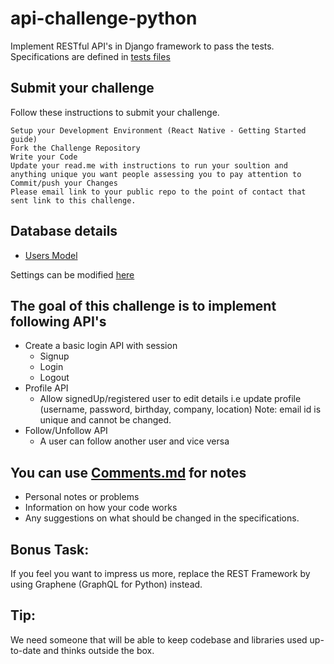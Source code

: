 # api-challenge-python

Implement RESTful API's in Django framework to pass the tests.
Specifications are defined in [tests files](/app/api/tests.py)

## Submit your challenge

Follow these instructions to submit your challenge.

    Setup your Development Environment (React Native - Getting Started guide)
    Fork the Challenge Repository
    Write your Code
    Update your read.me with instructions to run your soultion and anything unique you want people assessing you to pay attention to
    Commit/push your Changes
    Please email link to your public repo to the point of contact that sent link to this challenge.
    
## Database details 
- [Users Model](/app/api/models.py)

Settings can be modified [here](/app/app/settings.py)

## The goal of this challenge is to implement following API's
- Create a basic login API with session
    - Signup
    - Login
    - Logout
- Profile API
    - Allow signedUp/registered user to edit details i.e update profile (username, password, birthday, company, location)
    Note: email id is unique and cannot be changed.
- Follow/Unfollow API
    - A user can follow another user and vice versa

## You can use [Comments.md](comments.md) for notes
- Personal notes or problems
- Information on how your code works
- Any suggestions on what should be changed in the specifications.

## Bonus Task:
If you feel you want to impress us more, replace the REST Framework by using Graphene (GraphQL for Python) instead.

## Tip:
We need someone that will be able to keep codebase and libraries used up-to-date and thinks outside the box.

